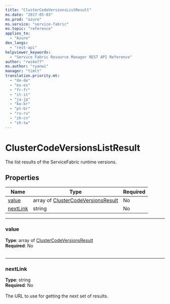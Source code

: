 ```yaml
---
title: "ClusterCodeVersionsListResult"
ms.date: "2017-05-03"
ms.prod: "azure"
ms.service: "service-fabric"
ms.topic: "reference"
applies_to: 
  - "Azure"
dev_langs: 
  - "rest-api"
helpviewer_keywords: 
  - "Service Fabric Resource Manager REST API Reference"
author: "rwike77"
ms.author: "ryanwi"
manager: "timlt"
translation.priority.mt: 
  - "de-de"
  - "es-es"
  - "fr-fr"
  - "it-it"
  - "ja-jp"
  - "ko-kr"
  - "pt-br"
  - "ru-ru"
  - "zh-cn"
  - "zh-tw"
---
```

# ClusterCodeVersionsListResult

The list results of the ServiceFabric runtime versions.

## Properties
| Name | Type | Required |
| --- | --- | --- |
| [value](#value) | array of [ClusterCodeVersionsResult](sfrp-model-clustercodeversionsresult.md) | No |
| [nextLink](#nextlink) | string | No |

____
### value
__Type__: array of [ClusterCodeVersionsResult](sfrp-model-clustercodeversionsresult.md) <br/>
__Required__: No<br/>
<br/>


____
### nextLink
__Type__: string <br/>
__Required__: No<br/>
<br/>
The URL to use for getting the next set of results.
